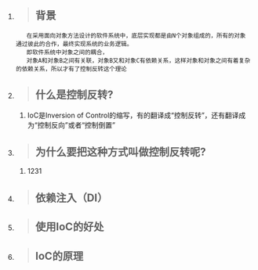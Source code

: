 1. > ## 背景

   ```
      在采用面向对象方法设计的软件系统中，底层实现都是由N个对象组成的，所有的对象通过彼此的合作，最终实现系统的业务逻辑。
      即软件系统中对象之间的耦合，
      对象A和对象B之间有关联，对象B又和对象C有依赖关系，这样对象和对象之间有着复杂的依赖关系，所以才有了控制反转这个理论
   ```
2. > ## 什么是控制反转?

   1. IoC是Inversion of Control的缩写，有的翻译成“控制反转”，还有翻译成为“控制反向”或者“控制倒置”
3. > ## 为什么要把这种方式叫做控制反转呢?

   1. 1231
4. > ## 依赖注入（DI）
5. > ## 使用IoC的好处
6. > ## IoC的原理



